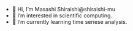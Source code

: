 - 👋 Hi, I’m Masashi Shiraishi@shiraishi-mu
- 👀 I’m interested in scientific computing.
- 🌱 I’m currently learning time seriese analysis.

<!---
shiraishi-mu/shiraishi-mu is a ✨ special ✨ repository because its `README.md` (this file) appears on your GitHub profile.
You can click the Preview link to take a look at your changes.
--->
